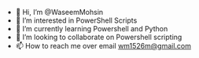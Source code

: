 - 👋 Hi, I’m @WaseemMohsin
- 👀 I’m interested in PowerShell Scripts
- 🌱 I’m currently learning Powershell and Python
- 💞️ I’m looking to collaborate on Powershell scripting
- 📫 How to reach me over email wm1526m@gmail.com

<!---
WaseemMohsin/WaseemMohsin is a ✨ special ✨ repository because its `README.md` (this file) appears on your GitHub profile.
You can click the Preview link to take a look at your changes.
--->
